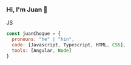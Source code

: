 ### Hi, I'm Juan 👋
 JS
```javascript
const juanChoque = {
  pronouns: "he" | "hin",
  code: [Javascript, Typescript, HTML, CSS],
  tools: [Angular, Node]
}
```
<!--
**juan-choque/juan-choque** is a ✨ _special_ ✨ repository because its `README.md` (this file) appears on your GitHub profile.

Here are some ideas to get you started:

- 🔭 I’m currently working on ...
- 🌱 I’m currently learning ...
- 👯 I’m looking to collaborate on ...
- 🤔 I’m looking for help with ...
- 💬 Ask me about ...
- 📫 How to reach me: ...
- 😄 Pronouns: ...
- ⚡ Fun fact: ...
-->

